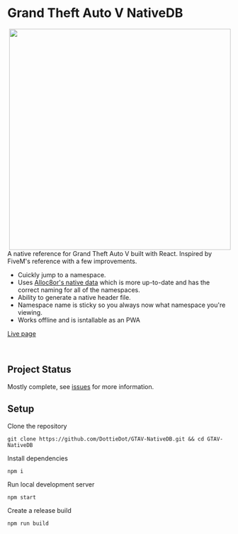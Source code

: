 # Grand Theft Auto V NativeDB

<img src="https://i.imgur.com/PujxsxF.png" width="500" align="right">

A native reference for Grand Theft Auto V built with React. Inspired by FiveM's reference with a few improvements.

- Cuickly jump to a namespace.
- Uses [Alloc8or's native data](https://github.com/alloc8or/gta5-nativedb-data) which is more up-to-date and has the correct naming for all of the namespaces.
- Ability to generate a native header file.
- Namespace name is sticky so you always now what namespace you're viewing.
- Works offline and is isntallable as an PWA

[Live page](https://nativedb.dotindustries.com/)

<br />

## Project Status

Mostly complete, see [issues](https://github.com/DottieDot/GTAV-NativeDB/issues) for more information.

## Setup

Clone the repository
```
git clone https://github.com/DottieDot/GTAV-NativeDB.git && cd GTAV-NativeDB
```

Install dependencies
```
npm i
```

Run local development server
```
npm start
```

Create a release build
```
npm run build
```

